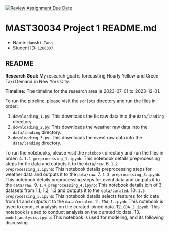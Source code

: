 [![Review Assignment Due Date](https://classroom.github.com/assets/deadline-readme-button-22041afd0340ce965d47ae6ef1cefeee28c7c493a6346c4f15d667ab976d596c.svg)](https://classroom.github.com/a/Yi0Zbe2y)
# MAST30034 Project 1 README.md
- Name: `Hanshi Tang`
- Student ID: `1266337`


## README 

**Research Goal:** My research goal is forecasting Hourly Yellow and Green Taxi Demand in New York City. 

**Timeline:** The timeline for the research area is 2023-07-01 to 2023-12-01. 

To run the pipeline, please visit the `scripts` directory and run the files in order:
1. `downloading_1.py`: This downloads the tlc raw data into the `data/landing` directory.
2. `downloading_2.py`: This downloads the weather raw data into the `data/landing` directory.
3. `downloading_3.py`: This downloads the event raw data into the `data/landing` directory.

To run the notebooks, please visit the `notebook` directory and run the files in order:
4. `1.1 preprocessing_1.ipynb`: This notebook details preprocessing steps for tlc data and outputs it to the `data/raw`.
6. `1.2 preprocessing_2.ipynb`: This notebook details preprocessing steps for weather data and outputs it to the `data/raw`.
7. `1.3 preprocessing_3.ipynb`: This notebook details preprocessing steps for event data and outputs it to the `data/raw`.
9. `1.4 preprocessing_4.ipynb`: This notebook details join of 3 datasets from 1.1, 1.2, 1.3 and outputs it to the `data/curated`.
10. `1.5 preprocessing_5.ipynb`: This notebook details selects features for tlc data from 1.1 and outputs it to the `data/curated`.
11. `EDA_1.ipynb`: This notebook is used to conduct analysis on the curated joined data.
12. `EDA_2.ipynb`: This notebook is used to conduct analysis on the curated tlc data.
13. `model_analysis.ipynb`: This notebook is used for modeling, and its following discussing.
